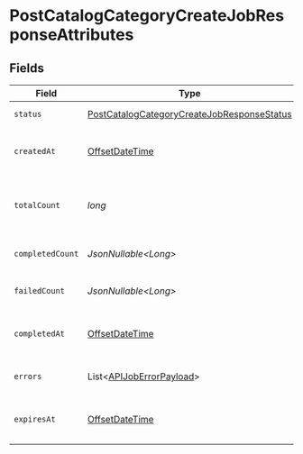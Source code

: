 # PostCatalogCategoryCreateJobResponseAttributes


## Fields

| Field                                                                                                               | Type                                                                                                                | Required                                                                                                            | Description                                                                                                         | Example                                                                                                             |
| ------------------------------------------------------------------------------------------------------------------- | ------------------------------------------------------------------------------------------------------------------- | ------------------------------------------------------------------------------------------------------------------- | ------------------------------------------------------------------------------------------------------------------- | ------------------------------------------------------------------------------------------------------------------- |
| `status`                                                                                                            | [PostCatalogCategoryCreateJobResponseStatus](../../models/components/PostCatalogCategoryCreateJobResponseStatus.md) | :heavy_check_mark:                                                                                                  | Status of the asynchronous job.                                                                                     | processing                                                                                                          |
| `createdAt`                                                                                                         | [OffsetDateTime](https://docs.oracle.com/javase/8/docs/api/java/time/OffsetDateTime.html)                           | :heavy_check_mark:                                                                                                  | The date and time the job was created in ISO 8601 format (YYYY-MM-DDTHH:MM:SS.mmmmmm).                              | 2022-11-08T00:00:00+00:00                                                                                           |
| `totalCount`                                                                                                        | *long*                                                                                                              | :heavy_check_mark:                                                                                                  | The total number of operations to be processed by the job. See `completed_count` for the job's current progress.    | 10                                                                                                                  |
| `completedCount`                                                                                                    | *JsonNullable\<Long>*                                                                                               | :heavy_minus_sign:                                                                                                  | The total number of operations that have been completed by the job.                                                 | 9                                                                                                                   |
| `failedCount`                                                                                                       | *JsonNullable\<Long>*                                                                                               | :heavy_minus_sign:                                                                                                  | The total number of operations that have failed as part of the job.                                                 | 1                                                                                                                   |
| `completedAt`                                                                                                       | [OffsetDateTime](https://docs.oracle.com/javase/8/docs/api/java/time/OffsetDateTime.html)                           | :heavy_minus_sign:                                                                                                  | Date and time the job was completed in ISO 8601 format (YYYY-MM-DDTHH:MM:SS.mmmmmm).                                | 2022-11-08T00:00:00+00:00                                                                                           |
| `errors`                                                                                                            | List\<[APIJobErrorPayload](../../models/components/APIJobErrorPayload.md)>                                          | :heavy_minus_sign:                                                                                                  | Array of errors encountered during the processing of the job.                                                       |                                                                                                                     |
| `expiresAt`                                                                                                         | [OffsetDateTime](https://docs.oracle.com/javase/8/docs/api/java/time/OffsetDateTime.html)                           | :heavy_minus_sign:                                                                                                  | Date and time the job expires in ISO 8601 format (YYYY-MM-DDTHH:MM:SS.mmmmmm).                                      | 2022-11-08T00:00:00+00:00                                                                                           |